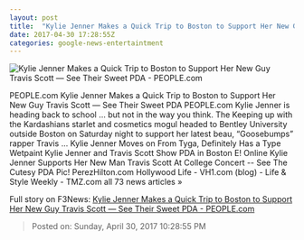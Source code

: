 ```yaml
---
layout: post
title:  "Kylie Jenner Makes a Quick Trip to Boston to Support Her New Guy Travis Scott — See Their Sweet PDA - PEOPLE.com"
date: 2017-04-30 17:28:55Z
categories: google-news-entertaintment
---
```


![Kylie Jenner Makes a Quick Trip to Boston to Support Her New Guy Travis Scott — See Their Sweet PDA - PEOPLE.com](http://i2.wp.com/peopledotcom.files.wordpress.com/2017/04/kylie-jenner11.jpg?crop=0px%2C0px%2C2000px%2C1050px&resize=1200%2C630&ssl=1)

PEOPLE.com Kylie Jenner Makes a Quick Trip to Boston to Support Her New Guy Travis Scott — See Their Sweet PDA PEOPLE.com Kylie Jenner is heading back to school … but not in the way you think. The Keeping up with the Kardashians starlet and cosmetics mogul headed to Bentley University outside Boston on Saturday night to support her latest beau, “Goosebumps” rapper Travis ... Kylie Jenner Moves on From Tyga, Definitely Has a Type Wetpaint Kylie Jenner and Travis Scott Show PDA in Boston E! Online Kylie Jenner Supports Her New Man Travis Scott At College Concert -- See The Cutesy PDA Pic! PerezHilton.com Hollywood Life - VH1.com (blog) - Life & Style Weekly - TMZ.com all 73 news articles »


Full story on F3News: [Kylie Jenner Makes a Quick Trip to Boston to Support Her New Guy Travis Scott — See Their Sweet PDA - PEOPLE.com](http://www.f3nws.com/n/bNmvEG)

> Posted on: Sunday, April 30, 2017 10:28:55 PM
